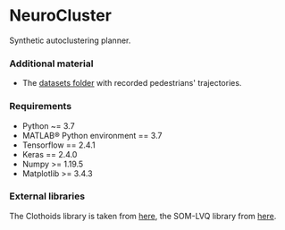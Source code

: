 # NeuroCluster
Synthetic autoclustering planner.

### Additional material
- The [datasets folder](https://drive.google.com/drive/folders/1yMRidMj1xIcS-3JLBKaCE-yl1Wg21cEJ?usp=sharing) with recorded pedestrians' trajectories.

### Requirements
- Python ~= 3.7
- MATLAB® Python environment == 3.7
- Tensorflow == 2.4.1
- Keras == 2.4.0
- Numpy >= 1.19.5
- Matplotlib >= 3.4.3

### External libraries
The Clothoids library is taken from [here](https://github.com/ebertolazzi/Clothoids), the SOM-LVQ library from [here](https://github.com/KienMN/Modified-SOM).
